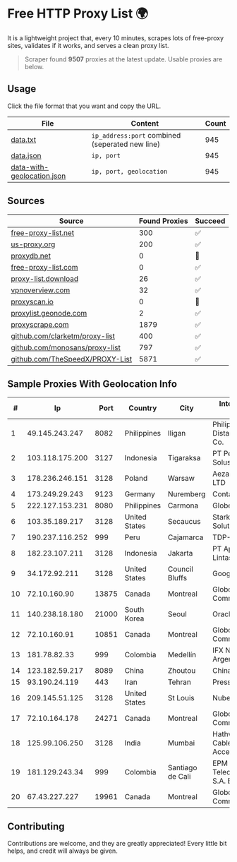 
# Free HTTP Proxy List 🌍

It is a lightweight project that, every 10 minutes, scrapes lots of free-proxy sites, validates if it works, and serves a clean proxy list.


> Scraper found **9507** proxies at the latest update. Usable proxies are below.

## Usage

Click the file format that you want and copy the URL.


|File|Content|Count|
|----|-------|-----|
|[data.txt](https://raw.githubusercontent.com/themiralay/Proxy-List-World/master/data.txt)|`ip_address:port` combined (seperated new line)|945|
|[data.json](https://raw.githubusercontent.com/themiralay/Proxy-List-World/master/data.json)|`ip, port`|945|
|[data-with-geolocation.json](https://raw.githubusercontent.com/themiralay/Proxy-List-World/master/data-with-geolocation.json)|`ip, port, geolocation`|945|

## Sources

|Source|Found Proxies|Succeed|
|------|-------------|-------|
|[free-proxy-list.net](https://free-proxy-list.net)|300|✅|
|[us-proxy.org](https://www.us-proxy.org)|200|✅|
|[proxydb.net](http://proxydb.net)|0|🚫|
|[free-proxy-list.com](https://free-proxy-list.com/?page=&port=&type%5B%5D=http&type%5B%5D=https&up_time=0&search=Search)|0|✅|
|[proxy-list.download](https://www.proxy-list.download/HTTP)|26|✅|
|[vpnoverview.com](https://vpnoverview.com/privacy/anonymous-browsing/free-proxy-servers)|32|✅|
|[proxyscan.io](https://www.proxyscan.io)|0|🚫|
|[proxylist.geonode.com](https://proxylist.geonode.com/api/proxy-list?limit=300&page=1&sort_by=lastChecked&sort_type=desc&protocols=http,https)|2|✅|
|[proxyscrape.com](https://api.proxyscrape.com/v2/?request=displayproxies&protocol=http&timeout=10000&country=all&ssl=all&anonymity=all)|1879|✅|
|[github.com/clarketm/proxy-list](https://raw.githubusercontent.com/clarketm/proxy-list/master/proxy-list-raw.txt)|400|✅|
|[github.com/monosans/proxy-list](https://raw.githubusercontent.com/monosans/proxy-list/main/proxies/http.txt)|797|✅|
|[github.com/TheSpeedX/PROXY-List](https://raw.githubusercontent.com/TheSpeedX/PROXY-List/master/http.txt)|5871|✅|


## Sample Proxies With Geolocation Info

|#|Ip|Port|Country|City|Internet Service Provider|
|-|--|----|-------|----|-------------------------|
|1|49.145.243.247|8082|Philippines|Iligan|Philippine Long Distance Telephone Co.|
|2|103.118.175.200|3127|Indonesia|Tigaraksa|PT Perwira Media Solusi|
|3|178.236.246.151|3128|Poland|Warsaw|Aeza International LTD|
|4|173.249.29.243|9123|Germany|Nuremberg|Contabo GmbH|
|5|222.127.153.231|8080|Philippines|Carmona|Globe Telecom|
|6|103.35.189.217|3128|United States|Secaucus|Stark Industries Solutions LTD|
|7|190.237.116.252|999|Peru|Cajamarca|TDP-GRS|
|8|182.23.107.211|3128|Indonesia|Jakarta|PT Aplikanusa Lintasarta|
|9|34.172.92.211|3128|United States|Council Bluffs|Google LLC|
|10|72.10.160.90|13875|Canada|Montreal|GloboTech Communications|
|11|140.238.18.180|21000|South Korea|Seoul|Oracle Corporation|
|12|72.10.160.91|10851|Canada|Montreal|GloboTech Communications|
|13|181.78.82.33|999|Colombia|Medellín|IFX Networks Argentina S.R.L|
|14|123.182.59.217|8089|China|Zhoutou|China Telecom|
|15|93.190.24.119|443|Iran|Tehran|Press TV|
|16|209.145.51.125|3128|United States|St Louis|Nubes, LLC|
|17|72.10.164.178|24271|Canada|Montreal|GloboTech Communications|
|18|125.99.106.250|3128|India|Mumbai|Hathway IP over Cable Internet Access|
|19|181.129.243.34|999|Colombia|Santiago de Cali|EPM Telecomunicaciones S.A. E.S.P.|
|20|67.43.227.227|19961|Canada|Montreal|GloboTech Communications|



## Contributing

Contributions are welcome, and they are greatly appreciated! Every
little bit helps, and credit will always be given.

